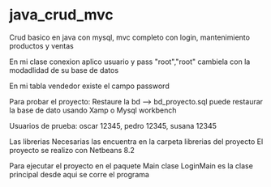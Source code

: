 # java_crud_mvc
Crud basico en java con mysql, mvc completo con login, mantenimiento productos y ventas

En mi clase conexion aplico 
usuario y pass "root","root"
cambiela con la modadlidad de su base de datos

En mi tabla vendedor existe el campo password

Para probar el proyecto:
Restaure la bd --> bd_proyecto.sql
puede restaurar la base de dato usando Xamp o Mysql workbench

Usuarios de prueba:
oscar    12345,
pedro    12345,
susana   12345

Las librerias Necesarias las encuentra en la carpeta librerias del proyecto
El proyecto se realizo con Netbeans 8.2

Para ejecutar el proyecto en el paquete Main clase LoginMain es la clase principal 
desde aqui se corre el programa

